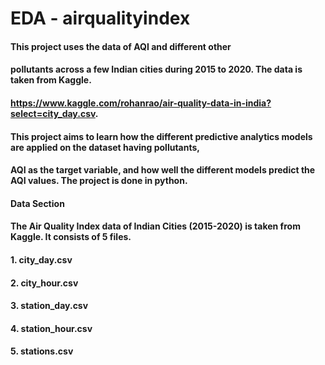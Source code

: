 # EDA - airqualityindex
#### This project uses the data of AQI and different other
#### pollutants across a few Indian cities during 2015 to 2020. The data is taken from Kaggle.
#### https://www.kaggle.com/rohanrao/air-quality-data-in-india?select=city_day.csv.

#### This project aims to learn how the different predictive analytics models are applied on the dataset having pollutants,
#### AQI as the target variable, and how well the different models predict the AQI values. The project is done in python.
#### Data Section
#### The Air Quality Index data of Indian Cities (2015-2020) is taken from Kaggle. It consists of 5 files.
#### 1. city_day.csv
#### 2. city_hour.csv
#### 3. station_day.csv
#### 4. station_hour.csv
#### 5. stations.csv
